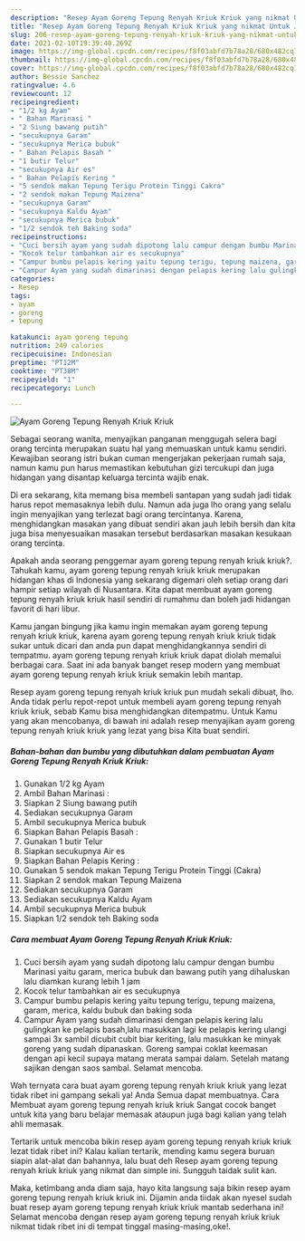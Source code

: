 ```yaml
---
description: "Resep Ayam Goreng Tepung Renyah Kriuk Kriuk yang nikmat Untuk Jualan"
title: "Resep Ayam Goreng Tepung Renyah Kriuk Kriuk yang nikmat Untuk Jualan"
slug: 206-resep-ayam-goreng-tepung-renyah-kriuk-kriuk-yang-nikmat-untuk-jualan
date: 2021-02-10T19:39:40.269Z
image: https://img-global.cpcdn.com/recipes/f8f03abfd7b78a28/680x482cq70/ayam-goreng-tepung-renyah-kriuk-kriuk-foto-resep-utama.jpg
thumbnail: https://img-global.cpcdn.com/recipes/f8f03abfd7b78a28/680x482cq70/ayam-goreng-tepung-renyah-kriuk-kriuk-foto-resep-utama.jpg
cover: https://img-global.cpcdn.com/recipes/f8f03abfd7b78a28/680x482cq70/ayam-goreng-tepung-renyah-kriuk-kriuk-foto-resep-utama.jpg
author: Bessie Sanchez
ratingvalue: 4.6
reviewcount: 12
recipeingredient:
- "1/2 kg Ayam"
- " Bahan Marinasi "
- "2 Siung bawang putih"
- "secukupnya Garam"
- "secukupnya Merica bubuk"
- " Bahan Pelapis Basah "
- "1 butir Telur"
- "secukupnya Air es"
- " Bahan Pelapis Kering "
- "5 sendok makan Tepung Terigu Protein Tinggi Cakra"
- "2 sendok makan Tepung Maizena"
- "secukupnya Garam"
- "secukupnya Kaldu Ayam"
- "secukupnya Merica bubuk"
- "1/2 sendok teh Baking soda"
recipeinstructions:
- "Cuci bersih ayam yang sudah dipotong lalu campur dengan bumbu Marinasi yaitu garam, merica bubuk dan bawang putih yang dihaluskan lalu diamkan kurang lebih 1 jam"
- "Kocok telur tambahkan air es secukupnya"
- "Campur bumbu pelapis kering yaitu tepung terigu, tepung maizena, garam, merica, kaldu bubuk dan baking soda"
- "Campur Ayam yang sudah dimarinasi dengan pelapis kering lalu gulingkan ke pelapis basah,lalu masukkan lagi ke pelapis kering ulangi sampai 3x sambil dicubit cubit biar keriting, lalu masukkan ke minyak goreng yang sudah dipanaskan. Goreng sampai coklat keemasan dengan api kecil supaya matang merata sampai dalam. Setelah matang sajikan dengan saos sambal. Selamat mencoba."
categories:
- Resep
tags:
- ayam
- goreng
- tepung

katakunci: ayam goreng tepung 
nutrition: 249 calories
recipecuisine: Indonesian
preptime: "PT12M"
cooktime: "PT38M"
recipeyield: "1"
recipecategory: Lunch

---
```



![Ayam Goreng Tepung Renyah Kriuk Kriuk](https://img-global.cpcdn.com/recipes/f8f03abfd7b78a28/680x482cq70/ayam-goreng-tepung-renyah-kriuk-kriuk-foto-resep-utama.jpg)

Sebagai seorang wanita, menyajikan panganan menggugah selera bagi orang tercinta merupakan suatu hal yang memuaskan untuk kamu sendiri. Kewajiban seorang istri bukan cuman mengerjakan pekerjaan rumah saja, namun kamu pun harus memastikan kebutuhan gizi tercukupi dan juga hidangan yang disantap keluarga tercinta wajib enak.

Di era  sekarang, kita memang bisa membeli santapan yang sudah jadi tidak harus repot memasaknya lebih dulu. Namun ada juga lho orang yang selalu ingin menyajikan yang terlezat bagi orang tercintanya. Karena, menghidangkan masakan yang dibuat sendiri akan jauh lebih bersih dan kita juga bisa menyesuaikan masakan tersebut berdasarkan masakan kesukaan orang tercinta. 



Apakah anda seorang penggemar ayam goreng tepung renyah kriuk kriuk?. Tahukah kamu, ayam goreng tepung renyah kriuk kriuk merupakan hidangan khas di Indonesia yang sekarang digemari oleh setiap orang dari hampir setiap wilayah di Nusantara. Kita dapat membuat ayam goreng tepung renyah kriuk kriuk hasil sendiri di rumahmu dan boleh jadi hidangan favorit di hari libur.

Kamu jangan bingung jika kamu ingin memakan ayam goreng tepung renyah kriuk kriuk, karena ayam goreng tepung renyah kriuk kriuk tidak sukar untuk dicari dan anda pun dapat menghidangkannya sendiri di tempatmu. ayam goreng tepung renyah kriuk kriuk dapat diolah memalui berbagai cara. Saat ini ada banyak banget resep modern yang membuat ayam goreng tepung renyah kriuk kriuk semakin lebih mantap.

Resep ayam goreng tepung renyah kriuk kriuk pun mudah sekali dibuat, lho. Anda tidak perlu repot-repot untuk membeli ayam goreng tepung renyah kriuk kriuk, sebab Kamu bisa menghidangkan ditempatmu. Untuk Kamu yang akan mencobanya, di bawah ini adalah resep menyajikan ayam goreng tepung renyah kriuk kriuk yang lezat yang bisa Kita buat sendiri.

<!--inarticleads1-->

##### Bahan-bahan dan bumbu yang dibutuhkan dalam pembuatan Ayam Goreng Tepung Renyah Kriuk Kriuk:

1. Gunakan 1/2 kg Ayam
1. Ambil  Bahan Marinasi :
1. Siapkan 2 Siung bawang putih
1. Sediakan secukupnya Garam
1. Ambil secukupnya Merica bubuk
1. Siapkan  Bahan Pelapis Basah :
1. Gunakan 1 butir Telur
1. Siapkan secukupnya Air es
1. Siapkan  Bahan Pelapis Kering :
1. Gunakan 5 sendok makan Tepung Terigu Protein Tinggi (Cakra)
1. Siapkan 2 sendok makan Tepung Maizena
1. Sediakan secukupnya Garam
1. Sediakan secukupnya Kaldu Ayam
1. Ambil secukupnya Merica bubuk
1. Siapkan 1/2 sendok teh Baking soda




<!--inarticleads2-->

##### Cara membuat Ayam Goreng Tepung Renyah Kriuk Kriuk:

1. Cuci bersih ayam yang sudah dipotong lalu campur dengan bumbu Marinasi yaitu garam, merica bubuk dan bawang putih yang dihaluskan lalu diamkan kurang lebih 1 jam
1. Kocok telur tambahkan air es secukupnya
1. Campur bumbu pelapis kering yaitu tepung terigu, tepung maizena, garam, merica, kaldu bubuk dan baking soda
1. Campur Ayam yang sudah dimarinasi dengan pelapis kering lalu gulingkan ke pelapis basah,lalu masukkan lagi ke pelapis kering ulangi sampai 3x sambil dicubit cubit biar keriting, lalu masukkan ke minyak goreng yang sudah dipanaskan. Goreng sampai coklat keemasan dengan api kecil supaya matang merata sampai dalam. Setelah matang sajikan dengan saos sambal. Selamat mencoba.




Wah ternyata cara buat ayam goreng tepung renyah kriuk kriuk yang lezat tidak ribet ini gampang sekali ya! Anda Semua dapat membuatnya. Cara Membuat ayam goreng tepung renyah kriuk kriuk Sangat cocok banget untuk kita yang baru belajar memasak ataupun juga bagi kalian yang telah ahli memasak.

Tertarik untuk mencoba bikin resep ayam goreng tepung renyah kriuk kriuk lezat tidak ribet ini? Kalau kalian tertarik, mending kamu segera buruan siapin alat-alat dan bahannya, lalu buat deh Resep ayam goreng tepung renyah kriuk kriuk yang nikmat dan simple ini. Sungguh taidak sulit kan. 

Maka, ketimbang anda diam saja, hayo kita langsung saja bikin resep ayam goreng tepung renyah kriuk kriuk ini. Dijamin anda tiidak akan nyesel sudah buat resep ayam goreng tepung renyah kriuk kriuk mantab sederhana ini! Selamat mencoba dengan resep ayam goreng tepung renyah kriuk kriuk nikmat tidak ribet ini di tempat tinggal masing-masing,oke!.

